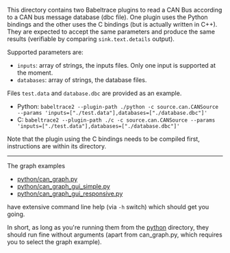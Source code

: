 This directory contains two Babeltrace plugins to read a CAN Bus according to a
CAN bus message database (dbc file).  One plugin uses the Python bindings and
the other uses the C bindings (but is actually written in C++).  They are
expected to accept the same parameters and produce the same results (verifiable
by comparing `sink.text.details` output).

Supported parameters are:

 * `inputs`: array of strings, the inputs files.  Only one input is supported
   at the moment.
 * `databases`: array of strings, the database files.

Files `test.data` and `database.dbc` are provided as an example.

* Python: `babeltrace2 --plugin-path ./python -c source.can.CANSource --params 'inputs=["./test.data"],databases=["./database.dbc"]'`
* C: `babeltrace2 --plugin-path ./c -c source.can.CANSource --params 'inputs=["./test.data"],databases=["./database.dbc"]'`

Note that the plugin using the C bindings needs to be compiled first,
instructions are within its directory.

---

The graph examples
 * [python/can_graph.py](python/can_graph.py)
 * [python/can_graph_gui_simple.py](python/can_graph_gui_simple.py)
 * [python/can_graph_gui_responsive.py](python/can_graph_gui_responsive.py)

have extensive command line help (via `-h` switch) which should get you going.

In short, as long as you're running them from the [python](python) directory,
they should run fine without arguments
(apart from can_graph.py, which requires you to select the graph example).